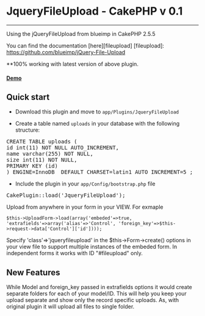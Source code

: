 # JqueryFileUpload - CakePHP v 0.1
---
Using the jQueryFileUpload from blueimp in CakePHP 2.5.5

You can find the documentation [here][fileupload]
[fileupload]: https://github.com/blueimp/jQuery-File-Upload

 **100% working with latest version of above plugin.

#### [Demo][]
[Demo]: http://blueimp.github.com/jQuery-File-Upload/


## Quick start
- Download this plugin and move to `app/Plugins/JqueryFileUpload`

- Create a table named `uploads` in your database with the following structure:

<pre>CREATE TABLE uploads (
id int(11) NOT NULL AUTO_INCREMENT,
name varchar(255) NOT NULL,
size int(11) NOT NULL,
PRIMARY KEY (id)
) ENGINE=InnoDB  DEFAULT CHARSET=latin1 AUTO_INCREMENT=5 ;
</pre>

- Include the plugin in your `app/Config/bootstrap.php` file

<pre>CakePlugin::load('JqueryFileUpload');</pre>

Upload from anywhere in your form in your VIEW. For exmaple

	$this->UploadForm->load(array('embeded'=>true, 'extrafields'=>array('alias'=>'Control', 'foreign_key'=>$this->request->data['Control']['id'])));

Specify 'class'=>'jqueryfileupload' in the $this->Form->create() options in your view file to support multiple instances of the embeded form. In independent forms it works with ID "#fileupload" only.

New Features
--------------------
While Model and foreign_key passed in extrafields options it would create separate folders for each of your model/ID. This will help you keep your upload separate and show only the record specific uploads. As, with original plugin it will upload all files to single folder.


